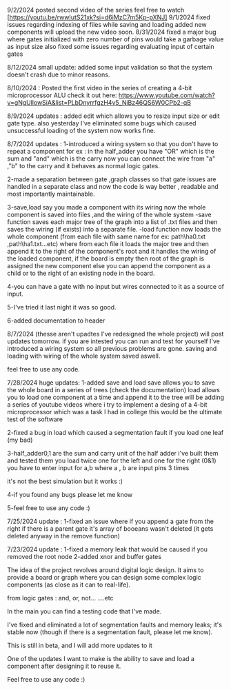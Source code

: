 9/2/2024 posted second video of the series feel free to watch [https://youtu.be/rwwIutS21xk?si=d6iMzC7m5Kp-pXNJ]
9/1/2024 fixed issues regarding indexing of files while saving and loading 
added new components will upload the new video soon.
8/31/2024 fixed a major bug where gates initialized with zero number of pins would take a garbage value as input size
also fixed some issues regarding evaluating input of certain gates


8/12/2024 small update:
added some input validation so that the system doesn't crash due to minor reasons.

8/10/2024 : Posted the first video in the series of creating a 4-bit microprocessor ALU check it out here:
https://www.youtube.com/watch?v=gNgUllowSiA&list=PLbDnyrrfgzH4v5_NiBz46QS6W0CPb2-qB

8/9/2024 updates : added edit which allows you to resize input size or edit gate type.
also yesterday I've eliminated some bugs which caused unsuccessful loading of the system now works fine.

8/7/2024 updates :
1-introduced a wiring system so that you don't have to repeat a component
for ex : in the half_adder you have "OR" which is the sum and "and" which is the carry 
now you can connect the wire from "a" ,"b" to the carry and it behaves as normal logic gates.

2-made a separation between gate ,graph classes so that gate issues are handled in a separate class and now the code is way better , readable and most importantly maintainable.

3-save,load say you made a component with its wiring now the whole component is saved into files ,and 
the wiring of the whole system 
-save function saves each major tree of the graph into a list of .txt files and then saves the wiring (if exists) into a separate file.
-load function now loads the whole component (from each file with same name for ex: path\ha0.txt ,path\ha1.txt...etc) where from each file it loads the major tree and then append it to the right of the component's root and it handles the wiring of the loaded component, if the board is empty then root of the graph is assigned the new component else you can append the component as a child or to the right of an existing node in the board.

4-you can have a gate with no input but wires connected to it as a source of input.

5-I've tried it last night it was so good.

6-added documentation to header 


8/7/2024 (thesse aren't upadtes I've redesigned the whole project)
will post updates tomorrow.
if you are intested you can run and test for yourself 
I've introduced a wiring system so all previous problems are gone.
saving and loading with wiring of the whole system saved aswell.

feel free to use any code.

7/28/2024 huge updates:
1-added save and load 
  save allows you to save the whole board in a series of trees (check the documentation)
  load allows you to load one component at a time and append it to the tree
  will be adding a series of youtube videos where i try to implement a desing of a 4-bit microprocessor 
  which was a task I had in college 
  this would be the ultimate test of the software 

2-fixed a bug in load which caused a segmentation fault if you load one leaf (my bad)

3-half_adder0,1 are the sum and carry unit of the half adder i've built them and tested them 
you load twice one for the left and one for the right (0&1)
you have to enter input for a,b where a , b are input pins 3 times 

it's not the best simulation but it works :) 

4-if you found any bugs please let me know 

5-feel free to use any code :)

7/25/2024 update :
1-fixed an issue where if you append a gate from the right if there is a parent gate it's array of booeans wasn't deleted
(it gets deleted anyway in the remove function)

7/23/2024 update :
1-fixed a memory leak that would be caused if you removed the root node
2-added xnor and buffer gates


The idea of the project revolves around digital logic design. It aims to provide a board or graph where you can design some complex logic components (as close as it can to real-life).

from logic gates : and, or, not... ....etc

In the main you can find a testing code that I've made.

I've fixed and eliminated a lot of segmentation faults and memory leaks; it's stable now (though if there is a segmentation fault, please let me know).

This is still in beta, and I will add more updates to it

One of the updates I want to make is the ability to save and load a component after designing it to reuse it.

Feel free to use any code :)
